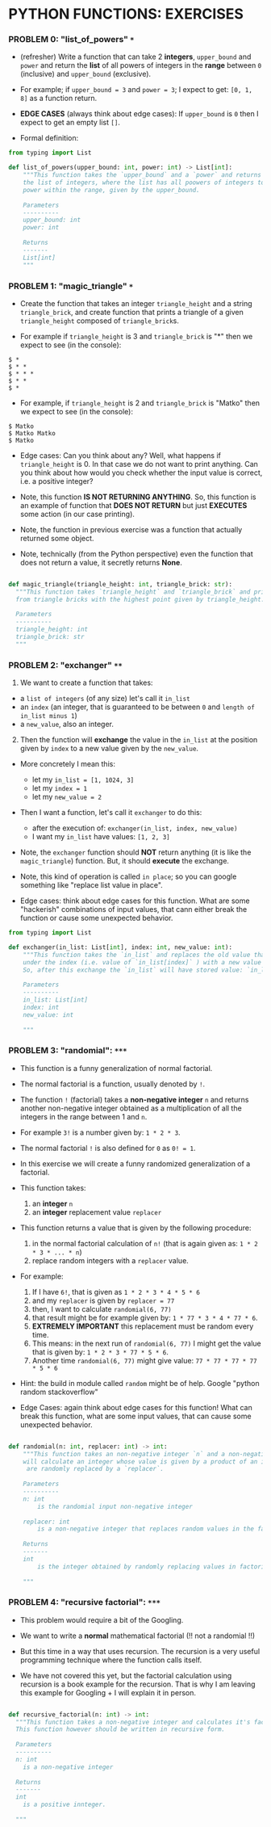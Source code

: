 # PYTHON FUNCTIONS: EXERCISES

### PROBLEM 0: "list_of_powers" `*`

- (refresher) Write a function that can take 2 **integers**, `upper_bound` and `power` and return the **list** 
  of all powers of integers in the **range** between `0` (inclusive) and `upper_bound` (exclusive).
  
- For example; if `upper_bound = 3`  and `power = 3`; I expect to get: `[0, 1, 8]` as a function return.

- **EDGE CASES** (always think about edge cases): If `upper_bound` is `0` then I expect to get an empty list `[]`.

- Formal definition:

```Python
from typing import List

def list_of_powers(upper_bound: int, power: int) -> List[int]:
    """This function takes the `upper_bound` and a `power` and returns 
    the list of integers, where the list has all poowers of integers to a given 
    power within the range, given by the upper_bound.
    
    Parameters
    ----------
    upper_bound: int
    power: int
    
    Returns
    -------
    List[int]
    """
```

### PROBLEM 1: "magic_triangle" `*`

- Create the function that takes an integer `triangle_height` and a string `triangle_brick`, 
and create function that prints a triangle of a given `triangle_height` composed of `triangle_brick`s.
  
- For example if `triangle_height` is 3 and `triangle_brick` is "*" then we expect to see (in the console):

```shell
$ *
$ * *
$ * * *
$ * *
$ *
```

- For example, if `triangle_height` is 2 and `triangle_brick` is "Matko" then we expect to see (in the console):

```shell
$ Matko
$ Matko Matko
$ Matko
```

- Edge cases: Can you think about any? Well, what happens if `triangle_height` is 0. In that case we do not want 
  to print anything. Can you think about how would you check whether the input value is correct, i.e. 
  a positive integer?

- Note, this function **IS NOT RETURNING ANYTHING**. So, this function is an example of function that 
  **DOES NOT RETURN** but just **EXECUTES** some action (in our case printing).
  
- Note, the function in previous exercise was a function that actually returned some object.

- Note, technically (from the Python perspective) even the function that does not return a value, it secretly 
returns **None**.
  
```Python

def magic_triangle(triangle_height: int, triangle_brick: str):
  """This function takes `triangle_height` and `triangle_brick` and prints the triangle, composed
  from triangle bricks with the highest point given by triangle_height.
  
  Parameters
  ----------
  triangle_height: int
  triangle_brick: str
  """

```

### PROBLEM 2: "exchanger" `**`

1. We want to create a function that takes:
  - a `list of integers` (of any size) let's call it `in_list`
  - an `index` (an integer, that is guaranteed to be between `0` and `length of in_list minus 1`)
  - a `new_value`, also an integer.
  
2. Then the function will **exchange** the value in the `in_list` at the position given by `index` to 
a new value given by the `new_value`.
   
- More concretely I mean this:

  - let my `in_list = [1, 1024, 3]`
  - let my `index = 1`
  - let my `new_value = 2`
  
- Then I want a function, let's call it `exchanger` to do this:
  - after the execution of: `exchanger(in_list, index, new_value)`
  - I want my `in_list` have values: `[1, 2, 3]`
  
- Note, the `exchanger` function should **NOT** return anything (it is like the `magic_triangle`) function. 
  But, it should **execute** the exchange. 
  
- Note, this kind of operation is called `in place`; so you can google something like "replace list value in place".
  
- Edge cases: think about edge cases for this function. What are some "hackerish" combinations of input values, 
  that cann either break the function or cause some unexpected behavior. 


```Python
from typing import List

def exchanger(in_list: List[int], index: int, new_value: int):
    """This function takes the `in_list` and replaces the old value that the `in_list` has
    under the index (i.e. value of `in_list[index]` ) with a new value given by `new_value`.
    So, after this exchange the `in_list` will have stored value: `in_list[index]` equal to the new_value.
    
    Parameters
    ----------
    in_list: List[int]
    index: int
    new_value: int
    
    """
```

### PROBLEM 3: "randomial": `***`

- This function is a funny generalization of normal factorial. 
  
- The normal factorial is a function, usually denoted by `!`.

- The function `!` (factorial) takes a **non-negative integer** `n` and returns another non-negative integer 
  obtained as a multiplication of all the integers in the range between 1 and `n`.
  
- For example `3!` is a number given by: `1 * 2 * 3`.

- The normal factorial `!` is also defined for `0` as `0! = 1`.

- In this exercise we will create a funny randomized generalization of a factorial.

- This function takes:
  1. an **integer** `n`
  2. an **integer** replacement value `replacer`
  
- This function returns a value that is given by the following procedure:
  1. in the normal factorial calculation of `n!` (that is again given as: `1 * 2 * 3 * ... * n`)
  2. replace random integers with a `replacer` value.
  
- For example:
  1. If I have `6!`, that is given as `1 * 2 * 3 * 4 * 5 * 6`
  2. and my `replacer` is given by `replacer = 77`
  3. then, I want to calculate `randomial(6, 77)`
  4. that result might be for example given by: `1 * 77 * 3 * 4 * 77 * 6`.
  5. **EXTREMELY IMPORTANT** this replacement must be random every time.
  6. This means: in the next run of `randomial(6, 77)` I might get the value that 
     is given by: `1 * 2 * 3 * 77 * 5 * 6`.
  7. Another time `randomial(6, 77)` might give value: `77 * 77 * 77 * 77 * 5 * 6`
  
- Hint: the build in module called `random` might be of help. Google "python random stackoverflow"

- Edge Cases: again think about edge cases for this function! What can break this function, what are 
some input values, that can cause some unexpected behavior.

```Python

def randomial(n: int, replacer: int) -> int:
    """This function takes an non-negative integer `n` and a non-negative integer `replacer`. It 
    will calculate an integer whose value is given by a product of an integers in range, but some of them
     are randomly replaced by a `replacer`.
     
    Parameters
    ---------- 
    n: int
        is the randomial input non-negative integer
    
    replacer: int
        is a non-negative integer that replaces random values in the factorial calculation.
        
    Returns
    -------
    int
        is the integer obtained by randomly replacing values in factorial calculation with a replacer.
      
    """
```

### PROBLEM 4: "recursive factorial": `***`

- This problem would require a bit of the Googling.

- We want to write a **normal** mathematical factorial (!! not a randomial !!) 

- But this time in a way that uses recursion. The recursion is a very useful programming technique
where the function calls itself.
  
- We have not covered this yet, but the factorial calculation using recursion is a book example
for the recursion. That is why I am leaving this example for Googling + I will explain it in person.

```python

def recursive_factorial(n: int) -> int:
  """This function takes a non-negative integer and calculates it's factorial.
  This function however should be written in recursive form.
  
  Parameters
  ----------
  n: int 
    is a non-negative integer
  
  Returns
  -------
  int
    is a positive innteger.
  
  """


```




